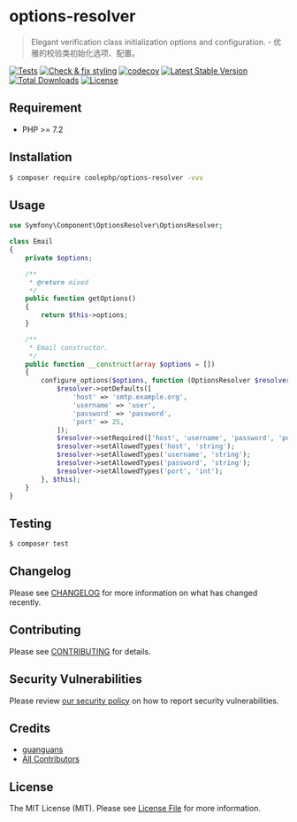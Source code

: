 # options-resolver

> Elegant verification class initialization options and configuration. - 优雅的校验类初始化选项、配置。

[![Tests](https://github.com/coolephp/options-resolver/workflows/Tests/badge.svg)](https://github.com/coolephp/options-resolver/actions)
[![Check & fix styling](https://github.com/coolephp/options-resolver/workflows/Check%20&%20fix%20styling/badge.svg)](https://github.com/coolephp/options-resolver/actions)
[![codecov](https://codecov.io/gh/coolephp/options-resolver/branch/main/graph/badge.svg?token=URGFAWS6S4)](https://codecov.io/gh/coolephp/options-resolver)
[![Latest Stable Version](https://poser.pugx.org/coolephp/options-resolver/v)](//packagist.org/packages/coolephp/options-resolver)
[![Total Downloads](https://poser.pugx.org/coolephp/options-resolver/downloads)](//packagist.org/packages/coolephp/options-resolver)
[![License](https://poser.pugx.org/coolephp/options-resolver/license)](//packagist.org/packages/coolephp/options-resolver)

## Requirement

* PHP >= 7.2

## Installation

``` bash
$ composer require coolephp/options-resolver -vvv
```

## Usage

``` php
use Symfony\Component\OptionsResolver\OptionsResolver;

class Email
{
    private $options;

    /**
     * @return mixed
     */
    public function getOptions()
    {
        return $this->options;
    }

    /**
     * Email constructor.
     */
    public function __construct(array $options = [])
    {
        configure_options($options, function (OptionsResolver $resolver) {
            $resolver->setDefaults([
                'host' => 'smtp.example.org',
                'username' => 'user',
                'password' => 'password',
                'port' => 25,
            ]);
            $resolver->setRequired(['host', 'username', 'password', 'port']);
            $resolver->setAllowedTypes('host', 'string');
            $resolver->setAllowedTypes('username', 'string');
            $resolver->setAllowedTypes('password', 'string');
            $resolver->setAllowedTypes('port', 'int');
        }, $this);
    }
}
```

## Testing

``` bash
$ composer test
```

## Changelog

Please see [CHANGELOG](CHANGELOG.md) for more information on what has changed recently.

## Contributing

Please see [CONTRIBUTING](.github/CONTRIBUTING.md) for details.

## Security Vulnerabilities

Please review [our security policy](../../security/policy) on how to report security vulnerabilities.

## Credits

* [guanguans](https://github.com/guanguans)
* [All Contributors](../../contributors)

## License

The MIT License (MIT). Please see [License File](LICENSE) for more information.
